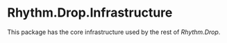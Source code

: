 # Rhythm.Drop.Infrastructure

This package has the core infrastructure used by the rest of _Rhythm.Drop_.